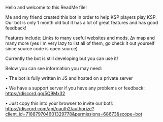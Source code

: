 Hello and welcome to this ReadMe file!

Me and my friend created this bot in order to help KSP players play KSP. Our bot is only 1 month old but it has a lot of great features and has good feedback!

Features include: Links to many useful websites and mods, ∆v map and many more (yes i'm very lazy to list all of them, go check it out yourself since source code is open source)

Currently the bot is still developing but you can use it!

Below you can see information you may need:

• The bot is fully written in JS and hosted on a private server

• We have a support server if you have any problems or feedback: https://discord.gg/5Q9Mx32

• Just copy this into your browser to invite our bot!: https://discord.com/api/oauth2/authorize?client_id=718879704601329778&permissions=68673&scope=bot
